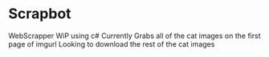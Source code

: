 # Scrapbot
WebScrapper WiP using c#
Currently Grabs all of the cat images on the first page of imgurl 
Looking to download the rest of the cat images 
